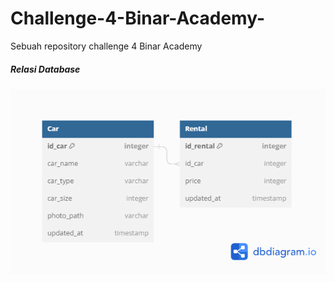 # Challenge-4-Binar-Academy-

Sebuah repository challenge 4 Binar Academy
<br>

<h5>Relasi Database</h5>

<p style="text-align: center">
  <img  src='./public/images/Relation_Database_Binar_Car_Renta.png'>
</p>
